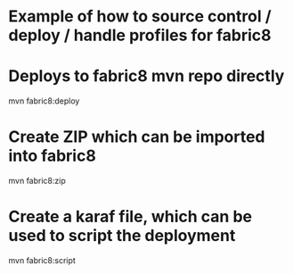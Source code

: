 ###
# Example of how to source control / deploy / handle profiles for fabric8
###

# Deploys to fabric8 mvn repo directly
mvn fabric8:deploy

# Create ZIP which can be imported into fabric8
mvn fabric8:zip

# Create a karaf file, which can be used to script the deployment
mvn fabric8:script
